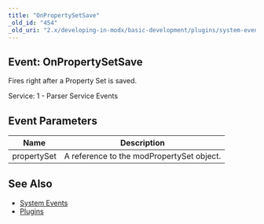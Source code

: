 ```yaml
---
title: "OnPropertySetSave"
_old_id: "454"
_old_uri: "2.x/developing-in-modx/basic-development/plugins/system-events/onpropertysetsave"
---
```


## Event: OnPropertySetSave

Fires right after a Property Set is saved.

Service: 1 - Parser Service Events

## Event Parameters

| Name | Description |
|------|-------------|
| propertySet | A reference to the modPropertySet object. |
## See Also

- [System Events](developing-in-modx/basic-development/plugins/system-events "System Events")
- [Plugins](developing-in-modx/basic-development/plugins "Plugins")